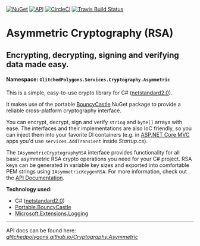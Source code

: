 [![NuGet](https://img.shields.io/badge/api-docs-%23944ddb)](https://www.nuget.org/packages/GlitchedPolygons.Services.Cryptography.Asymmetric)
[![API](https://img.shields.io/badge/api-docs-%234dbadb)](https://glitchedpolygons.github.io/Cryptography.Asymmetric/api/GlitchedPolygons.Services.Cryptography.Asymmetric.html) [![CircleCI](https://circleci.com/gh/GlitchedPolygons/Cryptography.Asymmetric.svg?style=shield)](https://circleci.com/gh/GlitchedPolygons/Cryptography.Asymmetric) [![Travis Build Status](https://travis-ci.org/GlitchedPolygons/Cryptography.Asymmetric.svg?branch=master)](https://travis-ci.org/GlitchedPolygons/Cryptography.Asymmetric)

# Asymmetric Cryptography (RSA)

## Encrypting, decrypting, signing and verifying data made easy.

#### Namespace:  `GlitchedPolygons.Services.Cryptography.Asymmetric`

This is a simple, easy-to-use crypto library for C# ([netstandard2.0](https://github.com/dotnet/standard/blob/master/docs/versions/netstandard2.0.md)).

It makes use of the portable [BouncyCastle](https://www.bouncycastle.org/) NuGet package to provide a reliable cross-platform cryptography interface.

You can encrypt, decrypt, sign and verify `string` and `byte[]` arrays with ease. The interfaces and their implementations are also IoC friendly, so you can inject them into your favorite DI containers (e.g. in [ASP.NET Core MVC](https://docs.microsoft.com/en-us/aspnet/core/mvc/overview?view=aspnetcore-2.2) apps you'd use `services.AddTransient` inside _Startup.cs_).

The `IAsymmetricCryptographyRSA` interface provides functionality for all basic asymmetric RSA crypto operations you need for your C# project. 
RSA keys can be generated in variable key sizes and exported into comfortable PEM strings using `IAsymmetricKeygenRSA`.
For more information, check out the [API Documentation](https://glitchedpolygons.github.io/Cryptography.Asymmetric/api/GlitchedPolygons.Services.Cryptography.Asymmetric.html).

**Technology used:**
* C# ([netstandard2.0](https://github.com/dotnet/standard/blob/master/docs/versions/netstandard2.0.md))
* [Portable.BouncyCastle](https://github.com/onovotny/bc-csharp)
* [Microsoft.Extensions.Logging](https://github.com/aspnet/Extensions/tree/master/src/Logging)

---

API docs can be found here:
_[glitchedpolygons.github.io/Cryptography.Asymmetric](https://glitchedpolygons.github.io/Cryptography.Asymmetric/api/GlitchedPolygons.Services.Cryptography.Asymmetric.html)_
